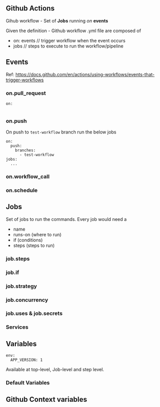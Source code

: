## Github Actions
Gihub workflow - Set of **Jobs** running *on* **events**

Given the definition - Github workflow .yml file are composed of
- on: events // trigger workflow when the event occurs
- jobs // steps to execute to run the workflow/pipeline

## Events
Ref: https://docs.github.com/en/actions/using-workflows/events-that-trigger-workflows

### on.pull_request
```
on: 
 
```

### on.push
On push to `test-workflow` branch run the below jobs
```
on: 
  push: 
    branches: 
      - test-workflow
jobs: 
  ...
```

### on.workflow_call


### on.schedule


## Jobs
Set of jobs to run the commands. Every job would need a
- name
- runs-on (where to run)
- if (conditions)
- steps (steps to run)


### job.steps


### job.if

### job.strategy
### job.concurrency

### job.uses & job.secrets

### Services

## Variables
```
env: 
  APP_VERSION: 1
```
Available at top-level, Job-level and step level.

### Default Variables

## Github Context variables

